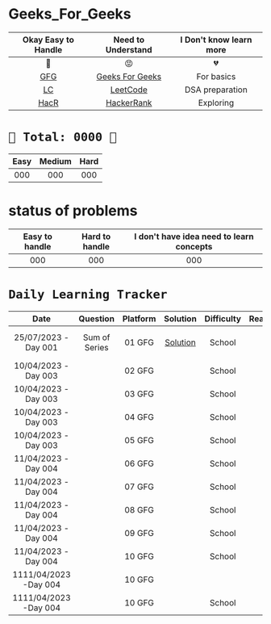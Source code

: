 # Geeks_For_Geeks



|                   Okay Easy to Handle                   |                          Need to Understand                          | I Don't know learn more |
| :------------------------------------------------------: | :-------------------------------------------------------------------: | :---------------------: |
|                            💚                            |                                  😡                                  |           💔           |
| [GFG](https://auth.geeksforgeeks.org/user/) | [Geeks For Geeks](https://auth.geeksforgeeks.org/user/) |       For basics       |
|          [LC](https://leetcode.com//)          |             [LeetCode](https://leetcode.com//)             |     DSA preparation     |
|    [HacR](https://www.hackerrank.com?=1)    |        [HackerRank](https://www.hackerrank.com/?hr_r=1)        |        Exploring        |



# `💝 Total: 0000 💝`


| Easy | Medium | Hard |
| :--: | :----: | :--: |
| 000  |  000   | 000  |

# status of problems


| Easy to handle | Hard to handle | I don't have idea need to learn concepts |
| :------------: | :------------: | :--------------------------------------: |
|      000     |      000     |                   000                 |




# `Daily Learning Tracker`


|        Date        |                                                                                               Question                                                                                               |    Platform    |                                             Solution                                             | Difficulty | Reaction |                                    Description                                    |
| :-----------------: | :---------------------------------------------------------------------------------------------------------------------------------------------------------------------------------------------------: | :------------: | :-----------------------------------------------------------------------------------------------: | :--------: | :------: | :--------------------------------------------------------------------------------: |
|25/07/2023 -Day 001 |                                                                                                                                      Sum of Series                         |     01 GFG     |                           [Solution](https://github.com/sireesha-siri/Geeks_For_Geeks/blob/main/Array_School/Sum_of_series.py)                                       |   School   |    💚    |     Includes mathematical formula             |
| 10/04/2023 -Day 003 |                                                                                                                                                                  |     02 GFG     |                                                                 |   School   |    💚    |                     |
| 10/04/2023 -Day 003 |                                                                                                                                                     |     03 GFG     |                                                                  |   School   |    💚    |                                                   |
| 10/04/2023 -Day 003 |                                                                                                                                                        |     04 GFG     |                                                                   |   School   |    💚    |                                               |
| 10/04/2023 -Day 003 |                                                                                                                                                    |     05 GFG     |                                                                |   School   |    💚    |                                        |
| 11/04/2023 -Day 004 |                                                                                                                                                          |     06 GFG     |                                                                |   School   |    😡    |                                                 |
| 11/04/2023 -Day 004 |                                                                                                                                                           |     07 GFG     |                                                                 |   School   |    💚    |                                                       |
| 11/04/2023 -Day 004 |                                                                                                                                                    |     08 GFG     |                                                                  |   School   |    😡    |                                     |
| 11/04/2023 -Day 004 |                                                                                                                                                                 |     09 GFG     |                                                                  |   School   |    💚    |                                                          |
| 11/04/2023 -Day 004 |                                                                                                                                                          |     10 GFG     |                                                                  |   School   |    💚    |                                       
| 1111/04/2023 -Day 004 |                                                                                                                                                          |     10 GFG     | 
| 1111/04/2023 -Day 004 |                                                                                                                                                          |     10 GFG     |                                                                  |   School   |    💚    |                                                                 |   School   |    💚    |